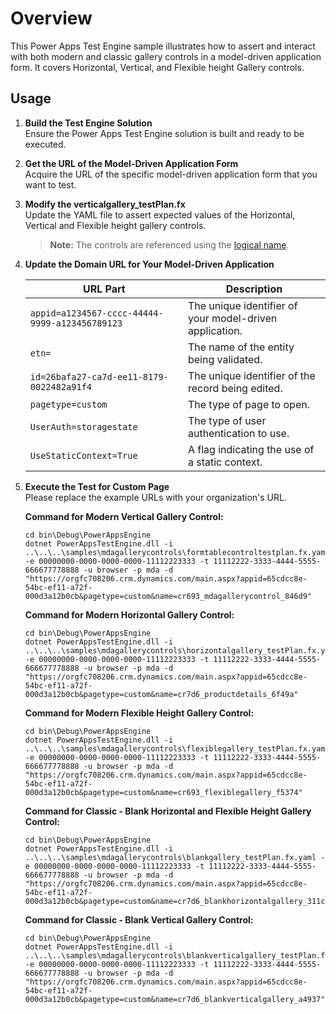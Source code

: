 # Overview

This Power Apps Test Engine sample illustrates how to assert and interact with both modern and classic gallery controls in a model-driven application form. It covers Horizontal, Vertical, and Flexible height Gallery controls.

## Usage

1. **Build the Test Engine Solution**  
   Ensure the Power Apps Test Engine solution is built and ready to be executed.

2. **Get the URL of the Model-Driven Application Form**  
   Acquire the URL of the specific model-driven application form that you want to test.

3. **Modify the verticalgallery_testPlan.fx**  
   Update the YAML file to assert expected values of the Horizontal, Vertical and Flexible height gallery controls.

   > **Note:** The controls are referenced using the [logical name](https://learn.microsoft.com/power-apps/developer/data-platform/entity-metadata#table-names).
4. **Update the Domain URL for Your Model-Driven Application**

   | URL Part                                       | Description                                             |
   | ---------------------------------------------- | ------------------------------------------------------- |
   | `appid=a1234567-cccc-44444-9999-a123456789123` | The unique identifier of your model-driven application. |
   | `etn=`                                         | The name of the entity being validated.                 |
   | `id=26bafa27-ca7d-ee11-8179-0022482a91f4`      | The unique identifier of the record being edited.       |
   | `pagetype=custom`                              | The type of page to open.                               |
   | `UserAuth=storagestate`                        | The type of user authentication to use.                 |
   | `UseStaticContext=True`                        | A flag indicating the use of a static context.          |

5. **Execute the Test for Custom Page**  
   Please replace the example URLs with your organization's URL. 

     **Command for Modern Vertical Gallery Control:**
   ```pwsh
   cd bin\Debug\PowerAppsEngine
   dotnet PowerAppsTestEngine.dll -i ..\..\..\samples\mdagallerycontrols\formtablecontroltestplan.fx.yaml -e 00000000-0000-0000-0000-11112223333 -t 11112222-3333-4444-5555-666677778888 -u browser -p mda -d "https://orgfc708206.crm.dynamics.com/main.aspx?appid=65cdcc8e-54bc-ef11-a72f-000d3a12b0cb&pagetype=custom&name=cr693_mdagallerycontrol_846d9"
   ```

   **Command for Modern Horizontal Gallery Control:**
   ```pwsh
   cd bin\Debug\PowerAppsEngine
   dotnet PowerAppsTestEngine.dll -i ..\..\..\samples\mdagallerycontrols\horizontalgallery_testPlan.fx.yaml -e 00000000-0000-0000-0000-11112223333 -t 11112222-3333-4444-5555-666677778888 -u browser -p mda -d "https://orgfc708206.crm.dynamics.com/main.aspx?appid=65cdcc8e-54bc-ef11-a72f-000d3a12b0cb&pagetype=custom&name=cr7d6_productdetails_6f49a"
   ```

   **Command for Modern Flexible Height Gallery Control:**
   ```pwsh
   cd bin\Debug\PowerAppsEngine
   dotnet PowerAppsTestEngine.dll -i ..\..\..\samples\mdagallerycontrols\flexiblegallery_testPlan.fx.yaml -e 00000000-0000-0000-0000-11112223333 -t 11112222-3333-4444-5555-666677778888 -u browser -p mda -d "https://orgfc708206.crm.dynamics.com/main.aspx?appid=65cdcc8e-54bc-ef11-a72f-000d3a12b0cb&pagetype=custom&name=cr693_flexiblegallery_f5374"
   ```

   **Command for Classic - Blank Horizontal and Flexible Height Gallery Control:**
   ```pwsh
   cd bin\Debug\PowerAppsEngine
   dotnet PowerAppsTestEngine.dll -i ..\..\..\samples\mdagallerycontrols\blankgallery_testPlan.fx.yaml -e 00000000-0000-0000-0000-11112223333 -t 11112222-3333-4444-5555-666677778888 -u browser -p mda -d "https://orgfc708206.crm.dynamics.com/main.aspx?appid=65cdcc8e-54bc-ef11-a72f-000d3a12b0cb&pagetype=custom&name=cr7d6_blankhorizontalgallery_311c9"
   ```

   **Command for Classic - Blank Vertical Gallery Control:**
   ```pwsh
   cd bin\Debug\PowerAppsEngine
   dotnet PowerAppsTestEngine.dll -i ..\..\..\samples\mdagallerycontrols\blankverticalgallery_testPlan.fx.yaml -e 00000000-0000-0000-0000-11112223333 -t 11112222-3333-4444-5555-666677778888 -u browser -p mda -d "https://orgfc708206.crm.dynamics.com/main.aspx?appid=65cdcc8e-54bc-ef11-a72f-000d3a12b0cb&pagetype=custom&name=cr7d6_blankverticalgallery_a4937"
